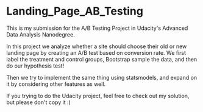 # Landing_Page_AB_Testing

This is my submission for the A/B Testing Project in Udacity's Advanced Data Analysis Nanodegree.

In this project we analyze whether a site should choose their old or new landing page by creating an A/B test based on conversion rate.
We first label the treatment and control groups, Bootstrap sample the data, and then do our hypothesis test!

Then we try to implement the same thing using statsmodels, and expand on it by considering other features as well.

If you trying to do the Udacity project, feel free to check out my solution, but please don't copy it :)
